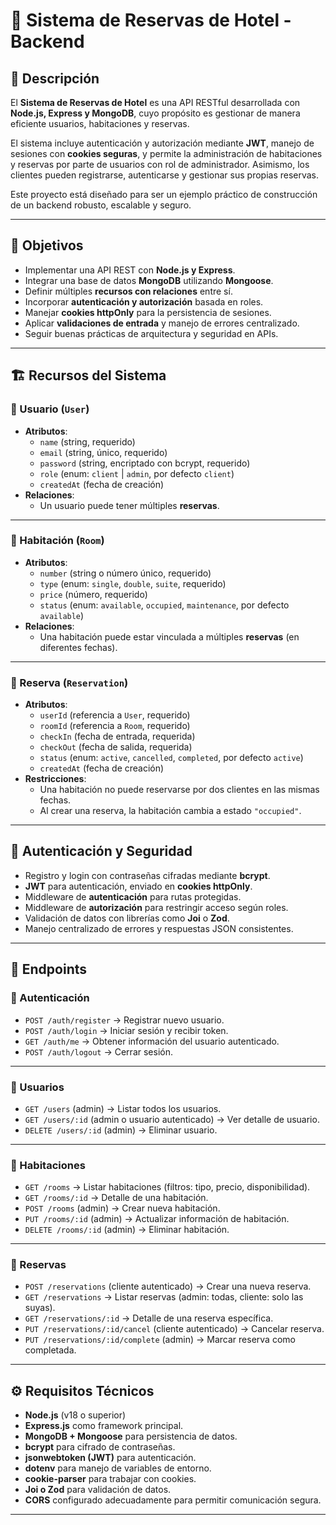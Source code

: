 # 🏨 Sistema de Reservas de Hotel - Backend

## 📌 Descripción
El **Sistema de Reservas de Hotel** es una API RESTful desarrollada con **Node.js, Express y MongoDB**, cuyo propósito es gestionar de manera eficiente usuarios, habitaciones y reservas.  

El sistema incluye autenticación y autorización mediante **JWT**, manejo de sesiones con **cookies seguras**, y permite la administración de habitaciones y reservas por parte de usuarios con rol de administrador. Asimismo, los clientes pueden registrarse, autenticarse y gestionar sus propias reservas.  

Este proyecto está diseñado para ser un ejemplo práctico de construcción de un backend robusto, escalable y seguro.

---

## 🎯 Objetivos
- Implementar una API REST con **Node.js y Express**.
- Integrar una base de datos **MongoDB** utilizando **Mongoose**.
- Definir múltiples **recursos con relaciones** entre sí.
- Incorporar **autenticación y autorización** basada en roles.
- Manejar **cookies httpOnly** para la persistencia de sesiones.
- Aplicar **validaciones de entrada** y manejo de errores centralizado.
- Seguir buenas prácticas de arquitectura y seguridad en APIs.

---

## 🏗️ Recursos del Sistema

### 👤 Usuario (`User`)
- **Atributos**:
  - `name` (string, requerido)
  - `email` (string, único, requerido)
  - `password` (string, encriptado con bcrypt, requerido)
  - `role` (enum: `client` | `admin`, por defecto `client`)
  - `createdAt` (fecha de creación)
- **Relaciones**:
  - Un usuario puede tener múltiples **reservas**.

---

### 🏨 Habitación (`Room`)
- **Atributos**:
  - `number` (string o número único, requerido)
  - `type` (enum: `single`, `double`, `suite`, requerido)
  - `price` (número, requerido)
  - `status` (enum: `available`, `occupied`, `maintenance`, por defecto `available`)
- **Relaciones**:
  - Una habitación puede estar vinculada a múltiples **reservas** (en diferentes fechas).

---

### 📅 Reserva (`Reservation`)
- **Atributos**:
  - `userId` (referencia a `User`, requerido)
  - `roomId` (referencia a `Room`, requerido)
  - `checkIn` (fecha de entrada, requerida)
  - `checkOut` (fecha de salida, requerida)
  - `status` (enum: `active`, `cancelled`, `completed`, por defecto `active`)
  - `createdAt` (fecha de creación)
- **Restricciones**:
  - Una habitación no puede reservarse por dos clientes en las mismas fechas.
  - Al crear una reserva, la habitación cambia a estado `"occupied"`.

---

## 🔑 Autenticación y Seguridad
- Registro y login con contraseñas cifradas mediante **bcrypt**.
- **JWT** para autenticación, enviado en **cookies httpOnly**.
- Middleware de **autenticación** para rutas protegidas.
- Middleware de **autorización** para restringir acceso según roles.
- Validación de datos con librerías como **Joi** o **Zod**.
- Manejo centralizado de errores y respuestas JSON consistentes.

---

## 📌 Endpoints

### 🔐 Autenticación
- `POST /auth/register` → Registrar nuevo usuario.
- `POST /auth/login` → Iniciar sesión y recibir token.
- `GET /auth/me` → Obtener información del usuario autenticado.
- `POST /auth/logout` → Cerrar sesión.

---

### 👤 Usuarios
- `GET /users` (admin) → Listar todos los usuarios.
- `GET /users/:id` (admin o usuario autenticado) → Ver detalle de usuario.
- `DELETE /users/:id` (admin) → Eliminar usuario.

---

### 🏨 Habitaciones
- `GET /rooms` → Listar habitaciones (filtros: tipo, precio, disponibilidad).
- `GET /rooms/:id` → Detalle de una habitación.
- `POST /rooms` (admin) → Crear nueva habitación.
- `PUT /rooms/:id` (admin) → Actualizar información de habitación.
- `DELETE /rooms/:id` (admin) → Eliminar habitación.

---

### 📅 Reservas
- `POST /reservations` (cliente autenticado) → Crear una nueva reserva.
- `GET /reservations` → Listar reservas (admin: todas, cliente: solo las suyas).
- `GET /reservations/:id` → Detalle de una reserva específica.
- `PUT /reservations/:id/cancel` (cliente autenticado) → Cancelar reserva.
- `PUT /reservations/:id/complete` (admin) → Marcar reserva como completada.

---

## ⚙️ Requisitos Técnicos
- **Node.js** (v18 o superior)
- **Express.js** como framework principal.
- **MongoDB + Mongoose** para persistencia de datos.
- **bcrypt** para cifrado de contraseñas.
- **jsonwebtoken (JWT)** para autenticación.
- **dotenv** para manejo de variables de entorno.
- **cookie-parser** para trabajar con cookies.
- **Joi o Zod** para validación de datos.
- **CORS** configurado adecuadamente para permitir comunicación segura.

---

